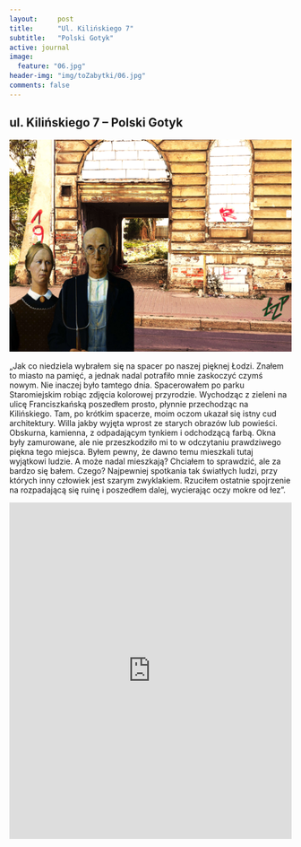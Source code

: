 ```yaml
---
layout:     post
title:      "Ul. Kilińskiego 7"
subtitle:   "Polski Gotyk"
active: journal
image:
  feature: "06.jpg"
header-img: "img/toZabytki/06.jpg"
comments: false
---
```


## ul. Kilińskiego 7 – Polski Gotyk

![03](../../img/toZabytki/06.jpg)

<p>
„Jak co niedziela wybrałem się na spacer po naszej pięknej Łodzi. Znałem to miasto na pamięć, a jednak nadal potrafiło mnie zaskoczyć czymś nowym. Nie inaczej było tamtego dnia. Spacerowałem po parku Staromiejskim robiąc zdjęcia kolorowej przyrodzie. Wychodząc z zieleni na ulicę Franciszkańską poszedłem prosto, płynnie przechodząc na Kilińskiego. Tam, po krótkim spacerze, moim oczom ukazał się istny cud architektury. Willa jakby wyjęta wprost ze starych obrazów lub powieści. Obskurna, kamienna, z odpadającym tynkiem i odchodzącą farbą. Okna były zamurowane, ale nie przeszkodziło mi to w odczytaniu prawdziwego piękna tego miejsca. Byłem pewny, że dawno temu mieszkali tutaj wyjątkowi ludzie. A może nadal mieszkają? Chciałem to sprawdzić, ale za bardzo się bałem. Czego? Najpewniej spotkania tak światłych ludzi, przy których inny człowiek jest szarym zwyklakiem. Rzuciłem ostatnie spojrzenie na rozpadającą się ruinę i poszedłem dalej, wycierając oczy mokre od łez”.</p>

<iframe src="https://www.google.com/maps/embed?pb=!1m18!1m12!1m3!1d2468.5471171717113!2d19.4616644!3d51.777885999999995!2m3!1f0!2f0!3f0!3m2!1i1024!2i768!4f13.1!3m3!1m2!1s0x471bcad90002a003%3A0xa0e782b1537dedcd!2zcMWCay4gSmFuYSBLaWxpxYRza2llZ28gNywgOTEtNDIxIMWBw7Nkxbo!5e0!3m2!1sen!2spl!4v1653512991500!5m2!1sen!2spl" width="100%" height="600" style="border:0;" allowfullscreen="" loading="lazy" referrerpolicy="no-referrer-when-downgrade"></iframe>
